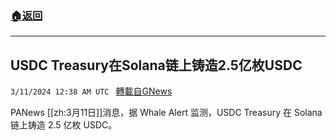 ###  [:house:返回](README.md)
---


## USDC Treasury在Solana链上铸造2.5亿枚USDC
`3/11/2024 12:38 AM UTC ` [轉載自GNews](https://gnews.org/articles/2382588)

PANews [[zh:3月11日]]消息，据 Whale Alert 监测，USDC Treasury 在 Solana 链上铸造 2.5 亿枚 USDC。
